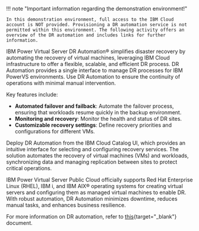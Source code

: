 !!! note "Important information regarding the demonstration environment!"

    In this demonstration environment, full access to the IBM Cloud account is NOT provided. Provisioning a DR automation service is not permitted within this environment. The following activity offers an overview of the DR automation and includes links for further information.

IBM Power Virtual Server DR Automation® simplifies disaster recovery by automating the recovery of virtual machines, leveraging IBM Cloud infrastructure to offer a flexible, scalable, and efficient DR process. DR Automation provides a single interface to manage DR processes for IBM PowerVS environments. Use DR Automation to ensure the continuity of operations with minimal manual intervention.

Key features include:
  - **Automated failover and failback**: Automate the failover process, ensuring that workloads resume quickly in the backup environment.
  - **Monitoring and recovery**: Monitor the health and status of DR sites.
  - **Customizable recovery settings**: Define recovery priorities and configurations for different VMs.

Deploy DR Automation from the IBM Cloud Catalog UI, which provides an intuitive interface for selecting and configuring recovery services. The solution automates the recovery of virtual machines (VMs) and workloads, synchronizing data and managing replication between sites to protect critical operations.

IBM Power Virtual Server Public Cloud officially supports Red Hat Enterprise Linux (RHEL), IBM i, and IBM AIX® operating systems for creating virtual servers and configuring them as managed virtual machines to enable DR. With robust automation, DR Automation minimizes downtime, reduces manual tasks, and enhances business resilience.

For more information on DR automation, refer to [this](https://cloud.ibm.com/docs/dr-automation-powervs?topic=dr-automation-powervs-getting-started){target="_blank"} document.
